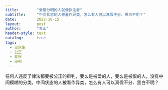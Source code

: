 ```yaml
---
title:        "爱憎分明的人就像执法者"
subtitle:     "中间状态的人被看作异类，怎么有人可以真假不分、黑白不明？"
date:         2022-10-15
layout:       post
author:       "青山"
header-style: text
catalog:      true
tags:
  - 见众生
  - 公正
  - 爱恨
  - 审判
---
```


任何人违反了律法都要被公正的审判，要么是被爱的人，要么是被恨的人，没有中间模糊的分类。中间状态的人被看作异类，怎么有人可以真假不分、黑白不明？